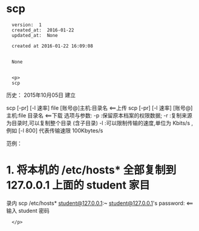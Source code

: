
  # scp

      version:  1
      created_at:  2016-01-22
      updated_at:  None

      created at 2016-01-22 16:09:08 


      None


      <p>
      scp

历史：
2015年10月05日
建立





scp [-pr] [-l 速率] file [账号@]主机:目录名 <==上传 
scp [-pr] [-l 速率] [账号@]主机:file 目录名 <==下载 
选项与参数: 
-p :保留原本档案的权限数据; 
-r :复制来源为目录时,可以复制整个目录 (含子目录) 
-l :可以限制传输的速度,单位为 Kbits/s ,例如 [-l 800] 代表传输速限 
100Kbytes/s 

范例：
# 1. 将本机的 /etc/hosts* 全部复制到 127.0.0.1 上面的 student 家目 
录内 
scp /etc/hosts* student@127.0.0.1:~ 
student@127.0.0.1's password: <==输入 student 密码 


      </p>

  